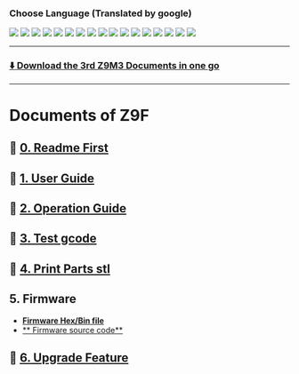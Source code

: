 ### Choose Language (Translated by google)
[![](../lanpic/ES.png)](https://github-com.translate.goog/ZONESTAR3D/Z9/tree/main/Z9M3/Z9T?_x_tr_sl=en&_x_tr_tl=es)
[![](../lanpic/FR.png)](https://github-com.translate.goog/ZONESTAR3D/Z9/tree/main/Z9M3/Z9T?_x_tr_sl=en&_x_tr_tl=fr)
[![](../lanpic/PT.png)](https://github-com.translate.goog/ZONESTAR3D/Z9/tree/main/Z9M3/Z9T?_x_tr_sl=en&_x_tr_tl=pt)
[![](../lanpic/DE.png)](https://github-com.translate.goog/ZONESTAR3D/Z9/tree/main/Z9M3/Z9T?_x_tr_sl=en&_x_tr_tl=de)
[![](../lanpic/IT.png)](https://github-com.translate.goog/ZONESTAR3D/Z9/tree/main/Z9M3/Z9T?_x_tr_sl=en&_x_tr_tl=it)
[![](../lanpic/PL.png)](https://github-com.translate.goog/ZONESTAR3D/Z9/tree/main/Z9M3/Z9T?_x_tr_sl=en&_x_tr_tl=pl)
[![](../lanpic/RU.png)](https://github-com.translate.goog/ZONESTAR3D/Z9/tree/main/Z9M3/Z9T?_x_tr_sl=en&_x_tr_tl=ru)
[![](../lanpic/GR.png)](https://github-com.translate.goog/ZONESTAR3D/Z9/tree/main/Z9M3/Z9T?_x_tr_sl=en&_x_tr_tl=el)
[![](../lanpic/JP.png)](https://github-com.translate.goog/ZONESTAR3D/Z9/tree/main/Z9M3/Z9T?_x_tr_sl=en&_x_tr_tl=ja)
[![](../lanpic/KR.png)](https://github-com.translate.goog/ZONESTAR3D/Z9/tree/main/Z9M3/Z9T?_x_tr_sl=en&_x_tr_tl=ko)
[![](../lanpic/ID.png)](https://github-com.translate.goog/ZONESTAR3D/Z9/tree/main/Z9M3/Z9T?_x_tr_sl=en&_x_tr_tl=id)
[![](../lanpic/TH.png)](https://github-com.translate.goog/ZONESTAR3D/Z9/tree/main/Z9M3/Z9T?_x_tr_sl=en&_x_tr_tl=th)
[![](../lanpic/VN.png)](https://github-com.translate.goog/ZONESTAR3D/Z9/tree/main/Z9M3/Z9T?_x_tr_sl=en&_x_tr_tl=vi)
[![](../lanpic/IL.png)](https://github-com.translate.goog/ZONESTAR3D/Z9/tree/main/Z9M3/Z9T?_x_tr_sl=en&_x_tr_tl=iw)
[![](../lanpic/SA.png)](https://github-com.translate.goog/ZONESTAR3D/Z9/tree/main/Z9M3/Z9T?_x_tr_sl=en&_x_tr_tl=ar)
[![](../lanpic/TR.png)](https://github-com.translate.goog/ZONESTAR3D/Z9/tree/main/Z9M3/Z9T?_x_tr_sl=en&_x_tr_tl=tr)
[![](../lanpic/CN.png)](https://github-com.translate.goog/ZONESTAR3D/Z9/tree/main/Z9M3/Z9T?_x_tr_sl=en&_x_tr_tl=zh-CN)

-----
### [:arrow_down: **Download the 3rd Z9M3 Documents in one go**](https://downgit.github.io/#/home?url=https:%2F%2Fgithub.com%2FZONESTAR3D%2FZ9%2Ftree%2Fmain%2FZ9M3%2FZ9T)  

-----
# Documents of Z9F
## :blue_book: [0. Readme First](./Readme%20First%20V3.pdf)
## :file_folder: [1. User Guide](./1.%20User%20Guide/)
## :file_folder: [2. Operation Guide](./2.%20Operation%20Guide/) 
## :file_folder: [3. Test gcode](./3.%20Test%20gcode/) 
## :file_folder: [4. Print Parts stl](./4.%20Print%20Parts%20stl/) 
## 5. Firmware
- [**Firmware Hex/Bin file**](https://github.com/ZONESTAR3D/Firmware/tree/master/Z9/Z9M3)  
- [** Firmware source code** ](https://github.com/ZONESTAR3D/source-code-for-3d-printer)
## :file_folder: [6. Upgrade Feature](./6.%20Upgrade%20Feature/) 
